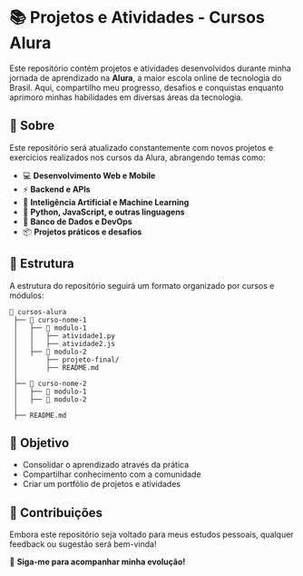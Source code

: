# 📚 Projetos e Atividades - Cursos Alura  

Este repositório contém projetos e atividades desenvolvidos durante minha jornada de aprendizado na **Alura**, a maior escola online de tecnologia do Brasil. Aqui, compartilho meu progresso, desafios e conquistas enquanto aprimoro minhas habilidades em diversas áreas da tecnologia.  

## 🚀 Sobre  

Este repositório será atualizado constantemente com novos projetos e exercícios realizados nos cursos da Alura, abrangendo temas como:  

- 💻 **Desenvolvimento Web e Mobile**  
- ⚡ **Backend e APIs**  
- 🤖 **Inteligência Artificial e Machine Learning**  
- 🐍 **Python, JavaScript, e outras linguagens**  
- 🔗 **Banco de Dados e DevOps**  
- 📦 **Projetos práticos e desafios**  

## 📁 Estrutura  

A estrutura do repositório seguirá um formato organizado por cursos e módulos:  

```
📂 cursos-alura  
 ├── 📁 curso-nome-1  
 │   ├── 📂 modulo-1  
 │   │   ├── atividade1.py  
 │   │   ├── atividade2.js  
 │   ├── 📂 modulo-2  
 │       ├── projeto-final/  
 │       ├── README.md  
 │  
 ├── 📁 curso-nome-2  
 │   ├── 📂 modulo-1  
 │   ├── 📂 modulo-2  
 │  
 ├── README.md  
```

## 🎯 Objetivo  

- Consolidar o aprendizado através da prática  
- Compartilhar conhecimento com a comunidade  
- Criar um portfólio de projetos e atividades  

## 🤝 Contribuições  

Embora este repositório seja voltado para meus estudos pessoais, qualquer feedback ou sugestão será bem-vinda!  

📌 **Siga-me para acompanhar minha evolução!**  
